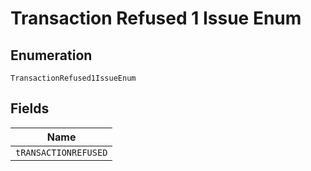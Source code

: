 
# Transaction Refused 1 Issue Enum

## Enumeration

`TransactionRefused1IssueEnum`

## Fields

| Name |
|  --- |
| `tRANSACTIONREFUSED` |

